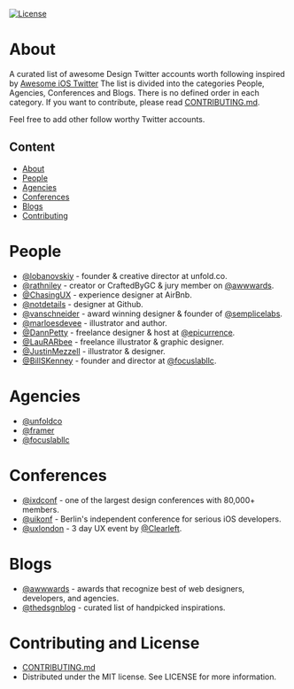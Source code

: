 [![License](http://img.shields.io/badge/license-MIT-green.svg?style=flat)](https://github.com/nefarianblack/Awesome-Design-Twitter/blob/master/LICENSE)

# About

A curated list of awesome Design Twitter accounts worth following inspired by [Awesome iOS Twitter](https://github.com/carolanitz/Awesome-iOS-Twitter)
The list is divided into the categories People, Agencies, Conferences and Blogs. There is no defined order in each category. If you want to contribute, please read [CONTRIBUTING.md](https://github.com/nefarianblack/Awesome-Design-Twitter/blob/master/CONTRIBUTING.md).

Feel free to add other follow worthy Twitter accounts.

## Content

* [About](#about)
* [People](#people)
* [Agencies](#agencies)
* [Conferences](#conferences)
* [Blogs](#blogs)
* [Contributing](#contributing-and-license)

# People
* [@lobanovskiy](https://twitter.com/lobanovskiy) - founder & creative director at unfold.co.
* [@rathniley](https://twitter.com/rathniley) - creator or CraftedByGC & jury member on [@awwwards](https://twitter.com/awwwards).
* [@ChasingUX](https://twitter.com/ChasingUX) - experience designer at AirBnb.
* [@notdetails](https://twitter.com/notdetails) - designer at Github.
* [@vanschneider](https://twitter.com/vanschneider) - award winning designer & founder of [@semplicelabs](https://twitter.com/semplicelabs).
* [@marloesdevee](https://twitter.com/marloesdevee) - illustrator and author.
* [@DannPetty](https://twitter.com/DannPetty) - freelance designer & host at [@epicurrence](https://twitter.com/epicurrence).
* [@LauRARbee](https://twitter.com/LauRARbee) - freelance illustrator & graphic designer.
* [@JustinMezzell](https://twitter.com/JustinMezzell) - illustrator & designer.
* [@BillSKenney](https://twitter.com/BillSKenney) - founder and director at [@focuslabllc](https://twitter.com/focuslabllc).

# Agencies

* [@unfoldco](https://twitter.com/unfoldco)
* [@framer](https://twitter.com/framer)
* [@focuslabllc](https://twitter.com/focuslabllc)

# Conferences

* [@ixdconf](https://twitter.com/ixdconf) - one of the largest design conferences with 80,000+ members.
* [@uikonf](https://twitter.com/uikonf) - Berlin's independent conference for serious iOS developers.
* [@uxlondon](https://twitter.com/uxlondon) - 3 day UX event by [@Clearleft](https://twitter.com/Clearleft).

# Blogs

* [@awwwards](https://twitter.com/awwwards) - awards that recognize best of web designers, developers, and agencies.
* [@thedsgnblog](https://twitter.com/thedsgnblog) - curated list of handpicked inspirations.

# Contributing and License

* [CONTRIBUTING.md](https://github.com/nefarianblack/Awesome-Design-Twitter/blob/master/CONTRIBUTING.md)
* Distributed under the MIT license. See LICENSE for more information.
